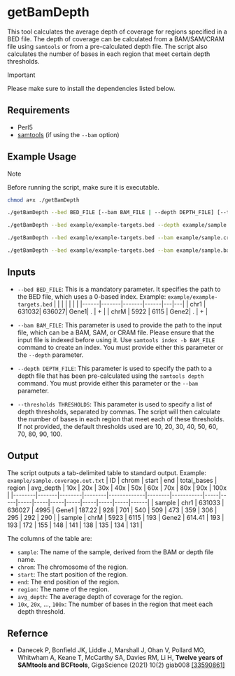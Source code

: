 # getBamDepth

This tool calculates the average depth of coverage for regions specified in a BED file. The depth of coverage can be calculated from a BAM/SAM/CRAM file using `samtools` or from a pre-calculated depth file. The script also calculates the number of bases in each region that meet certain depth thresholds.

> [!IMPORTANT]  
> Please make sure to install the dependencies listed below.

## Requirements

- Perl5
- [samtools](https://www.htslib.org/) (if using the `--bam` option)

## Example Usage

> [!NOTE]  
> Before running the script, make sure it is executable.

```bash
chmod a+x ./getBamDepth
```

```bash
./getBamDepth --bed BED_FILE [--bam BAM_FILE | --depth DEPTH_FILE] [--thresholds THRESHOLDS]
```

```bash
./getBamDepth --bed example/example-targets.bed --depth example/sample.depth
```

```bash
./getBamDepth --bed example/example-targets.bed --bam example/sample.cram
```

```bash
./getBamDepth --bed example/example-targets.bed --bam example/sample.bam --thresholds 10,50
```

## Inputs

- `--bed BED_FILE`: This is a mandatory parameter. It specifies the path to the BED file, which uses a 0-based index. Example: `example/example-targets.bed`
  |      |       |       |      |   |   |
  |------|-------|-------|------|---|---|
  | chr1 | 631032| 636027| Gene1| . | + |
  | chrM | 5922  | 6115  | Gene2| . | + |
  
- `--bam BAM_FILE`: This parameter is used to provide the path to the input file, which can be a BAM, SAM, or CRAM file. Please ensure that the input file is indexed before using it. Use `samtools index -b BAM_FILE` command to create an index. You must provide either this parameter or the `--depth` parameter.
- `--depth DEPTH_FILE`: This parameter is used to specify the path to a depth file that has been pre-calculated using the `samtools depth` command. You must provide either this parameter or the `--bam` parameter.
- `--thresholds THRESHOLDS`: This parameter is used to specify a list of depth thresholds, separated by commas. The script will then calculate the number of bases in each region that meet each of these thresholds. If not provided, the default thresholds used are 10, 20, 30, 40, 50, 60, 70, 80, 90, 100.

## Output

The script outputs a tab-delimited table to standard output. Example: `example/sample.coverage.out.txt`
  | ID     | chrom | start  | end    | total_bases | region | avg_depth | 10x | 20x | 30x | 40x | 50x | 60x | 70x | 80x | 90x | 100x |
  |--------|-------|--------|--------|-------------|--------|-----------|-----|-----|-----|-----|-----|-----|-----|-----|-----|------|
  | sample | chr1  | 631033 | 636027 | 4995        | Gene1  | 187.22    | 928 | 701 | 540 | 509 | 473 | 359 | 306 | 295 | 292 | 290  |
  | sample | chrM  | 5923   | 6115   | 193         | Gene2  | 614.41    | 193 | 193 | 172 | 155 | 148 | 141 | 138 | 135 | 134 | 131  |

The columns of the table are:

- `sample`: The name of the sample, derived from the BAM or depth file name.
- `chrom`: The chromosome of the region.
- `start`: The start position of the region.
- `end`: The end position of the region.
- `region`: The name of the region.
- `avg_depth`: The average depth of coverage for the region.
- `10x`, `20x`, ..., `100x`: The number of bases in the region that meet each depth threshold.

## Refernce

- Danecek P, Bonfield JK, Liddle J, Marshall J, Ohan V, Pollard MO, Whitwham A, Keane T, McCarthy SA, Davies RM, Li H, **Twelve years of SAMtools and BCFtools**, GigaScience (2021) 10(2) giab008 [[33590861]](https://pubmed.ncbi.nlm.nih.gov/33590861)
